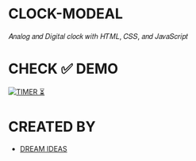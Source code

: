# CLOCK-MODEAL
𝐴𝑛𝑎𝑙𝑜𝑔 𝑎𝑛𝑑 𝐷𝑖𝑔𝑖𝑡𝑎𝑙 𝑐𝑙𝑜𝑐𝑘 𝑤𝑖𝑡ℎ 𝐻𝑇𝑀𝐿, 𝐶𝑆𝑆, 𝑎𝑛𝑑 𝐽𝑎𝑣𝑎𝑆𝑐𝑟𝑖𝑝𝑡

# CHECK ✅ DEMO
[![TIMER ⏳](https://img.shields.io/badge/CLOCK-MODEL-003245?style=flat&labelColor=yellow&logoColor=RED&square&logo=SOCIAL)]()&nbsp;
# CREATED BY
- [DREAM IDEAS](https://github.com/DREAM-IDEAS)
